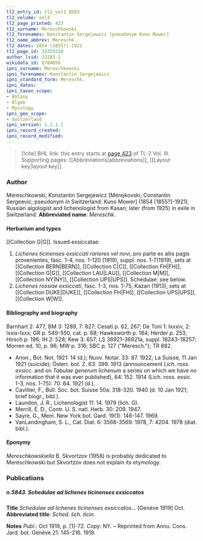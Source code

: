 ```yaml
---
tl2_entry_id: tl2_vol3_0503
tl2_volume: vol3
tl2_page_printed: 423
tl2_surname: Mereschkowski
tl2_forenames: Konstantin Sergejewicz [pseudonym Kuno Mower]
tl2_name_abbrev: Mereschk.
tl2_dates: 1854 (1855?)-1921
tl2_page_id: 33355510
author_lsid: 23283-1
wikidata_id: Q784856
ipni_surname: Mereschkowski
ipni_forenames: Konstantin Sergejewicz
ipni_standard_form: Mereschk.
ipni_dates: 
ipni_taxon_scope: 
- Botany
- Algae
- Mycology
ipni_geo_scope: 
- Switzerland
ipni_version: 1.1.1.1
ipni_record_created: 
ipni_record_modified:
---
```



> [!cite] BHL link: this entry starts at [page 423](https://www.biodiversitylibrary.org/page/33355510) of TL-2 Vol. III.
> Supporting pages: [[Abbreviations|abbreviations]], [[Layout key|layout key]].

### Author

Mereschkowski, Konstantin Sergejewicz \[Mérejkovski, Constantin Sergeevic; pseudonym in Switzerland: Kuno Mower\] (1854 \[1855?\]-1921), Russian algologist and lichenologist from Kasan; later (from 1925) in exile in Switzerland. 
**Abbreviated name**: *Mereschk.*

#### Herbarium and types

[[Collection G|G]]. Issued exsiccatae:
1. *Lichenes ticinenses exsiccati rariores vel novi*, pro parte ex aliis pagis provenientes, fasc. 1-4, nos. 1-120 (1919), suppl. nos. 1-7(1919), sets at [[Collection BERN|BERN]], [[Collection C|C]], [[Collection FH|FH]], [[Collection G|G]], [[Collection LAU|LAU]], [[Collection M|M]], [[Collection NY|NY]], [[Collection UPS|UPS]]. Schedulae: see below.
2. *Lichenes rossiae exsiccati*, fasc. 1-3, nos. 1-75, Kazan (1913), sets at [[Collection DUKE|DUKE]], [[Collection FH|FH]], [[Collection UPS|UPS]], [[Collection W|W]].

#### Bibliography and biography

Barnhart 2: 477; BM 3: 1289, 7: 827; Cesati p. 62, 267; De Toni 1: lxxxiv, 2: lxxix-lxxx; GR p. 549-550, cat. p. 68; Hawksworth p. 184; Herder p. 253; Hirsch p. 196; IH 2: 528; Kew 3: 657; LS 36921-36921a, suppl. 18243-18257; Morren ed. 10, p. 96; MW p. 316; SBC p. 127 ("Meresch."); TR 882.
- Anon., Bot. Not. 1921: 14 (d.); Nuov. Notar. 33: 87. 1922; La Suisse, 11 Jan 1921 (suicide); Österr. bot. Z. 63: 399. 1913 (announcement *Lich. ross. exsicc.* and on *Tabulae generum lichenum* a series on which we have no information that it was ever published), 64: 152. 1914 (Lich. ross. exsic. 1-3, nos. 1-75): 70: 64. 1921 (d.).
- Cavillier, F., Bull. Soc. bot. Suisse 50a: 318-320. 1940 (d. 10 Jan 1921; brief biogr., bibl.).
- Laundon, J. R., Lichenologist 11: 14. 1979 (lich. G).
- Merrill, E. D., Contr. U. S. natl. Herb. 30: 209. 1947.
- Sayre, G., Mem. New York bot. Gard. 19(1): 146-147. 1969.
- VanLandingham, S. L., Cat. Diat. 6: 3568-3569. 1978, 7: 4204. 1978 (diat. bibl.).

#### Eponymy

*Mereschkowskiella* B. Skvortzov (1958) is probably dedicated to Mereschkowski but Skvortzov does not explain its etymology.

### Publications

##### n.5843. Schedulae ad lichenes ticinenses exsiccatos

**Title**
*Schedulae ad lichenes ticinenses exsiccatos*... \[Genève 1919\] Oct.
**Abbreviated title**: *Sched. lich. ticin.*

**Notes**
*Publ*.: Oct 1919, p. \[1\]-72. *Copy*: NY. – Reprinted from Annu. Cons. Jard. bot. Genève 21: 145-216. 1919.

